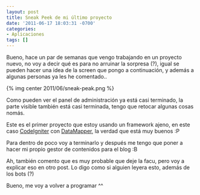 ```yaml
---
layout: post
title: Sneak Peek de mi último proyecto
date: '2011-06-17 18:03:31 -0700'
categories:
- Aplicaciones
tags: []
---
```


Bueno, hace un par de semanas que vengo trabajando en un proyecto nuevo, no voy a decir qué es para no arruinar la sorpresa (?), igual se pueden hacer una idea de la screen que pongo a continuación, y además a algunas personas ya les he comentado..

{% img center 2011/06/sneak-peak.png %}

Como pueden ver el panel de administración ya está casi terminado, la parte visible también está casi terminada, tengo que retocar algunas cosas nomás.

Este es el primer proyecto que estoy usando un framework ajeno, en este caso <a href="http://codeigniter.com/">CodeIgniter</a> con <a href="http://datamapper.wanwizard.eu/">DataMapper</a>, la verdad que está muy buenos :P

Para dentro de poco voy a terminarlo y después me tengo que poner a hacer mi propio gestor de contenidos para el blog :B

Ah, también comento que es muy probable que deje la facu, pero voy a explicar eso en otro post. Lo digo como si alguien leyera esto, además de los bots (?)

Bueno, me voy a volver a programar ^^

